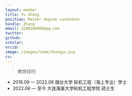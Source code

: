 ```yaml
---
layout: member
title: Yu Zhang
position: Master degree candidate
handle: Zhang
email: 3288266066@qq.com
twitter: 
github: 
scholar:
orcid: 
image: /images/team/zhangyu.png
cv: 
---
```


> 教育经历:

- 2018.09 — 2022.06 烟台大学 轮机工程（海上专业）学士                        
- 2022.06 — 至今 大连海事大学轮机工程学院 硕士生
